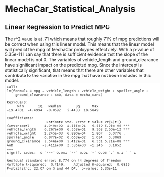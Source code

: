 # MechaCar_Statistical_Analysis

## Linear Regression to Predict MPG

The r^2 value is at .71 which means that roughly 71% of mpg predictions will be correct when using this linear model. This means that the linear model will predict the mpg of MechaCar protoypes effectviely. With a p-value of 5.35e-11 I can say that there is sufficient evidence thst the slope of the linear model is not 0. The variables of vehicle_length and ground_clearance have significant impact on the predicted mpg. Since the intercept is statistically significant, that means that there are other variables that contribute to the variation in the mpg that have not been included in this model. 
![multiple linear reg pic.PNG](https://github.com/JoelS-Pebbles/MechaCar_Statistical_Analysis/blob/main/multiple%20linear%20reg%20pic.PNG)
